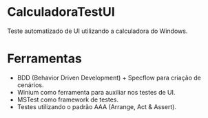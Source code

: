 # CalculadoraTestUI
Teste automatizado de UI utilizando a calculadora do Windows.

# Ferramentas
- BDD (Behavior Driven Development) + Specflow para criação de cenários.
- Winium como ferramenta para auxiliar nos testes de UI.
- MSTest como framework de testes.
- Testes utilizando o padrão AAA (Arrange, Act & Assert).
